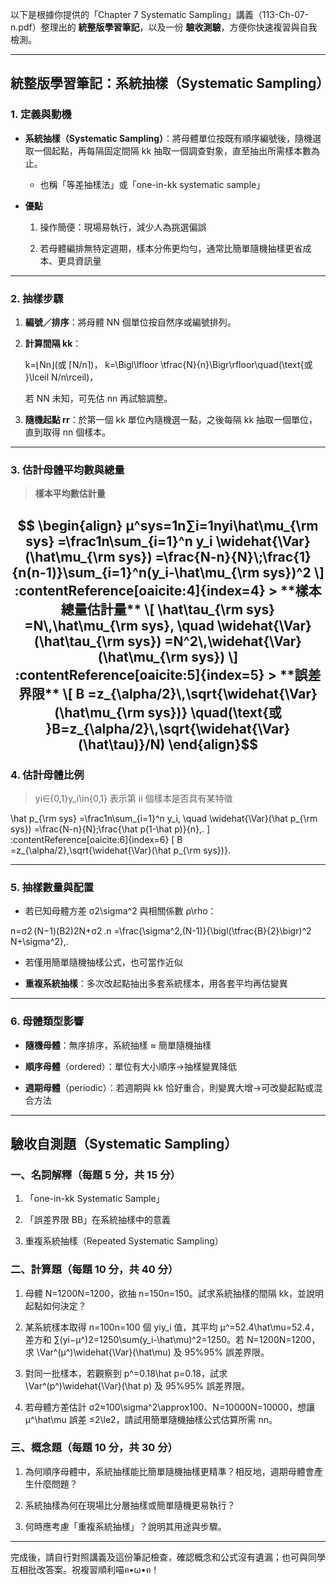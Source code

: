 以下是根據你提供的「Chapter 7 Systematic Sampling」講義（113-Ch-07-n.pdf）整理出的 **統整版學習筆記**，以及一份 **驗收測驗**，方便你快速複習與自我檢測。

---

## 統整版學習筆記：系統抽樣（Systematic Sampling）

### 1. 定義與動機

- **系統抽樣（Systematic Sampling）**：將母體單位按既有順序編號後，隨機選取一個起點，再每隔固定間隔 kk 抽取一個調查對象，直至抽出所需樣本數為止。
    
    - 也稱「等差抽樣法」或「one-in-kk systematic sample」
        
- **優點**
    
    1. 操作簡便：現場易執行，減少人為挑選偏誤
        
    2. 若母體編排無特定週期，樣本分佈更均勻，通常比簡單隨機抽樣更省成本、更具資訊量
        

---

### 2. 抽樣步驟

1. **編號／排序**：將母體 NN 個單位按自然序或編號排列。
    
2. **計算間隔 kk**：
    
    k=⌊Nn⌋(或 ⌈N/n⌉)， k=\Bigl\lfloor \tfrac{N}{n}\Bigr\rfloor\quad(\text{或 }\lceil N/n\rceil)，
    
    若 NN 未知，可先估 nn 再試驗調整。
    
3. **隨機起點 rr**：於第一個 kk 單位內隨機選一點，之後每隔 kk 抽取一個單位，直到取得 nn 個樣本。
    

---

### 3. 估計母體平均數與總量

> **樣本平均數估計量**

$$
\begin{align}
μ^sys=1n∑i=1nyi\hat\mu_{\rm sys} =\frac1n\sum_{i=1}^n y_i \widehat{\Var}(\hat\mu_{\rm sys}) =\frac{N-n}{N}\;\frac{1}{n(n-1)}\sum_{i=1}^n(y_i-\hat\mu_{\rm sys})^2 \] :contentReference[oaicite:4]{index=4} > **樣本總量估計量** \[ \hat\tau_{\rm sys} =N\,\hat\mu_{\rm sys}, \quad \widehat{\Var}(\hat\tau_{\rm sys}) =N^2\,\widehat{\Var}(\hat\mu_{\rm sys}) \] :contentReference[oaicite:5]{index=5} > **誤差界限** \[ B =z_{\alpha/2}\,\sqrt{\widehat{\Var}(\hat\mu_{\rm sys})} \quad(\text{或 }B=z_{\alpha/2}\,\sqrt{\widehat{\Var}(\hat\tau)}/N)
\end{align}$$
---

### 4. 估計母體比例

> yi∈{0,1}y_i\in\{0,1\} 表示第 ii 個樣本是否具有某特徵

\hat p_{\rm sys} =\frac1n\sum_{i=1}^n y_i, \quad \widehat{\Var}(\hat p_{\rm sys}) =\frac{N-n}{N}\;\frac{\hat p(1-\hat p)}{n}\,. \] :contentReference[oaicite:6]{index=6} \[ B =z_{\alpha/2}\,\sqrt{\widehat{\Var}(\hat p_{\rm sys})}.

---

### 5. 抽樣數量與配置

- 若已知母體方差 σ2\sigma^2 與相關係數 ρ\rho：
    

n=σ2 (N−1)(B2)2N+σ2 .n =\frac{\sigma^2\,(N-1)}{\bigl(\tfrac{B}{2}\bigr)^2 N+\sigma^2}\,.

- 若僅用簡單隨機抽樣公式，也可當作近似
    
- **重複系統抽樣**：多次改起點抽出多套系統樣本，用各套平均再估變異
    

---

### 6. 母體類型影響

- **隨機母體**：無序排序，系統抽樣 ≈ 簡單隨機抽樣
    
- **順序母體**（ordered）：單位有大小順序→抽樣變異降低
    
- **週期母體**（periodic）：若週期與 kk 恰好重合，則變異大增→可改變起點或混合方法
    

---

## 驗收自測題（Systematic Sampling）

### 一、名詞解釋（每題 5 分，共 15 分）

1. 「one-in-kk Systematic Sample」
    
2. 「誤差界限 BB」在系統抽樣中的意義
    
3. 重複系統抽樣（Repeated Systematic Sampling）
    

### 二、計算題（每題 10 分，共 40 分）

1. 母體 N=1200N=1200，欲抽 n=150n=150。試求系統抽樣的間隔 kk，並說明起點如何決定？
    
2. 某系統樣本取得 n=100n=100 個 yiy_i 值，其平均 μ^=52.4\hat\mu=52.4，差方和 ∑(yi−μ^)2=1250\sum(y_i-\hat\mu)^2=1250。若 N=1200N=1200，求 \Var^(μ^)\widehat{\Var}(\hat\mu) 及 95%95\% 誤差界限。
    
3. 對同一批樣本，若觀察到 p^=0.18\hat p=0.18，試求 \Var^(p^)\widehat{\Var}(\hat p) 及 95%95\% 誤差界限。
    
4. 若母體方差估計 σ2≈100\sigma^2\approx100、N=10000N=10000，想讓 μ^\hat\mu 誤差 ≤2\le2，請試用簡單隨機抽樣公式估算所需 nn。
    

### 三、概念題（每題 10 分，共 30 分）

1. 為何順序母體中，系統抽樣能比簡單隨機抽樣更精準？相反地，週期母體會產生什麼問題？
    
2. 系統抽樣為何在現場比分層抽樣或簡單隨機更易執行？
    
3. 何時應考慮「重複系統抽樣」？說明其用途與步驟。
    

---

完成後，請自行對照講義及這份筆記檢查，確認概念和公式沒有遺漏；也可與同學互相批改答案。祝複習順利喵ฅ•ω•ฅ！